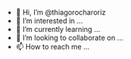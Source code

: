 - 👋 Hi, I’m @thiagorocharoriz
- 👀 I’m interested in ...
- 🌱 I’m currently learning ...
- 💞️ I’m looking to collaborate on ...
- 📫 How to reach me ...

<!---
thiagorocharoriz/thiagorocharoriz is a ✨ special ✨ repository because its `README.md` (this file) appears on your GitHub profile.
You can click the Preview link to take a look at your changes.
--->
